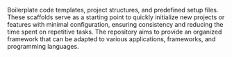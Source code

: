 Boilerplate code templates, project structures, and predefined setup files. These scaffolds serve as a starting point to quickly initialize new projects or features with minimal configuration, ensuring consistency and reducing the time spent on repetitive tasks. The repository aims to provide an organized framework that can be adapted to various applications, frameworks, and programming languages.
